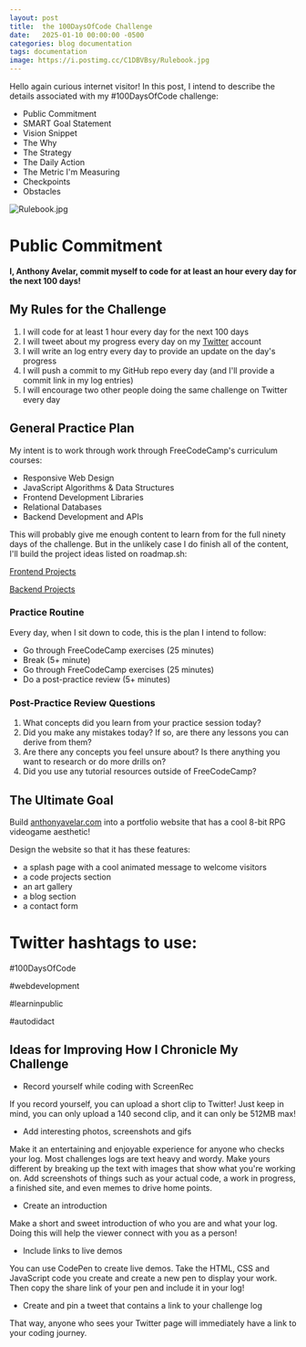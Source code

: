 ```yaml
---
layout: post
title:  the 100DaysOfCode Challenge
date:   2025-01-10 00:00:00 -0500
categories: blog documentation
tags: documentation
image: https://i.postimg.cc/C1DBVBsy/Rulebook.jpg
---
```


Hello again curious internet visitor! In this post, I intend to describe the details associated with my #100DaysOfCode challenge:
- Public Commitment
- SMART Goal Statement
- Vision Snippet
- The Why
- The Strategy
- The Daily Action
- The Metric I'm Measuring
- Checkpoints
- Obstacles

![Rulebook.jpg](https://i.postimg.cc/C1DBVBsy/Rulebook.jpg)




# Public Commitment
**I, Anthony Avelar, commit myself to code for at least an hour every day for the next 100 days!**


## My Rules for the Challenge
1. I will code for at least 1 hour every day for the next 100 days
2. I will tweet about my progress every day on my [Twitter](https://x.com/autodidactdiary) account
3. I will write an log entry every day to provide an update on the day's progress
4. I will push a commit to my GitHub repo every day (and I'll provide a commit link in my log entries)
5. I will encourage two other people doing the same challenge on Twitter every day


## General Practice Plan
My intent is to work through work through FreeCodeCamp's curriculum courses:
- Responsive Web Design
- JavaScript Algorithms & Data Structures
- Frontend Development Libraries
- Relational Databases
- Backend Development and APIs

This will probably give me enough content to learn from for the full ninety days of the challenge. But in the unlikely case I do finish all of the content, I'll build the project ideas listed on roadmap.sh:

[Frontend Projects](https://roadmap.sh/projects?g=frontend)

[Backend Projects](https://roadmap.sh/projects?g=backend)

### Practice Routine
Every day, when I sit down to code, this is the plan I intend to follow:

- Go through FreeCodeCamp exercises (25 minutes)
- Break (5+ minute)
- Go through FreeCodeCamp exercises (25 minutes)
- Do a post-practice review (5+ minutes)



### Post-Practice Review Questions

1. What concepts did you learn from your practice session today? 
2. Did you make any mistakes today? If so, are there any lessons you can derive from them?
3. Are there any concepts you feel unsure about? Is there anything you want to research or do more drills on?
4. Did you use any tutorial resources outside of FreeCodeCamp?





## The Ultimate Goal
Build [anthonyavelar.com](https://anthonyavelar.com/) into a portfolio website that has a cool 8-bit RPG videogame aesthetic!

Design the website so that it has these features:
- a splash page with a cool animated message to welcome visitors
- a code projects section
- an art gallery
- a blog section
- a contact form



# Twitter hashtags to use:
#100DaysOfCode

#webdevelopment

#learninpublic

#autodidact


## Ideas for Improving How I Chronicle My Challenge

- Record yourself while coding with ScreenRec

If you record yourself, you can upload a short clip to Twitter! Just keep in mind, you can only upload a 140 second clip, and it can only be 512MB max!


- Add interesting photos, screenshots and gifs

Make it an entertaining and enjoyable experience for anyone who checks your log. Most challenges logs are text heavy and wordy. Make yours different by breaking up the text with images that show what you're working on. Add screenshots of things such as your actual code, a work in progress, a finished site, and even memes to drive home points. 


- Create an introduction

Make a short and sweet introduction of who you are and what your log. Doing this will help the viewer connect with you as a person!


- Include links to live demos

You can use CodePen to create live demos. Take the HTML, CSS and JavaScript code you create and create a new pen to display your work. Then copy the share link of your pen and include it in your log!


- Create and pin a tweet that contains a link to your challenge log

That way, anyone who sees your Twitter page will immediately have a link to your coding journey. 

